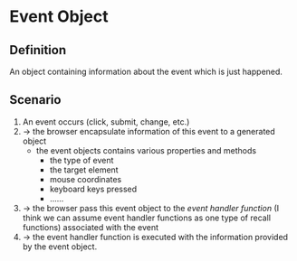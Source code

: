 # Event Object

## Definition
An object containing information about the event which is just happened.

## Scenario
1. An event occurs (click, submit, change, etc.)
2. -> the browser encapsulate information of this event to a generated object
   - the event objects contains various properties and methods
     - the type of event
     - the target element
     - mouse coordinates
     - keyboard keys pressed
     - ......
3. -> the browser pass this event object to the _event handler function_ (I think we can assume event handler functions 
as one type of recall functions) associated with the event
6. -> the event handler function is executed with the information provided by the event object.